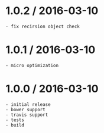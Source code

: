 # 1.0.2 / 2016-03-10
    - fix recirsion object check

# 1.0.1 / 2016-03-10
    - micro optimization

# 1.0.0 / 2016-03-10
    - initial release
    - bower support
    - travis support
    - tests
    - build
